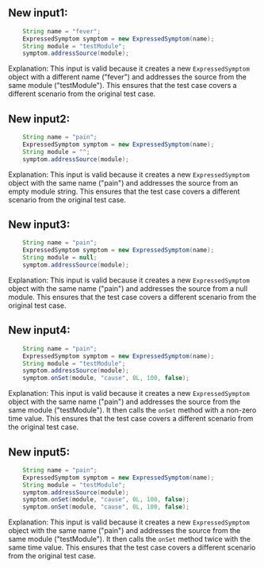 ## New input1:
```java
    String name = "fever";
    ExpressedSymptom symptom = new ExpressedSymptom(name);
    String module = "testModule";
    symptom.addressSource(module);
```
Explanation: This input is valid because it creates a new `ExpressedSymptom` object with a different name ("fever") and addresses the source from the same module ("testModule"). This ensures that the test case covers a different scenario from the original test case.

## New input2:
```java
    String name = "pain";
    ExpressedSymptom symptom = new ExpressedSymptom(name);
    String module = "";
    symptom.addressSource(module);
```
Explanation: This input is valid because it creates a new `ExpressedSymptom` object with the same name ("pain") and addresses the source from an empty module string. This ensures that the test case covers a different scenario from the original test case.

## New input3:
```java
    String name = "pain";
    ExpressedSymptom symptom = new ExpressedSymptom(name);
    String module = null;
    symptom.addressSource(module);
```
Explanation: This input is valid because it creates a new `ExpressedSymptom` object with the same name ("pain") and addresses the source from a null module. This ensures that the test case covers a different scenario from the original test case.

## New input4:
```java
    String name = "pain";
    ExpressedSymptom symptom = new ExpressedSymptom(name);
    String module = "testModule";
    symptom.addressSource(module);
    symptom.onSet(module, "cause", 0L, 100, false);
```
Explanation: This input is valid because it creates a new `ExpressedSymptom` object with the same name ("pain") and addresses the source from the same module ("testModule"). It then calls the `onSet` method with a non-zero time value. This ensures that the test case covers a different scenario from the original test case.

## New input5:
```java
    String name = "pain";
    ExpressedSymptom symptom = new ExpressedSymptom(name);
    String module = "testModule";
    symptom.addressSource(module);
    symptom.onSet(module, "cause", 0L, 100, false);
    symptom.onSet(module, "cause", 0L, 100, false);
```
Explanation: This input is valid because it creates a new `ExpressedSymptom` object with the same name ("pain") and addresses the source from the same module ("testModule"). It then calls the `onSet` method twice with the same time value. This ensures that the test case covers a different scenario from the original test case.
